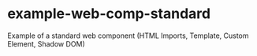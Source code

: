 # example-web-comp-standard
Example of a standard web component (HTML Imports, Template, Custom Element, Shadow DOM)

